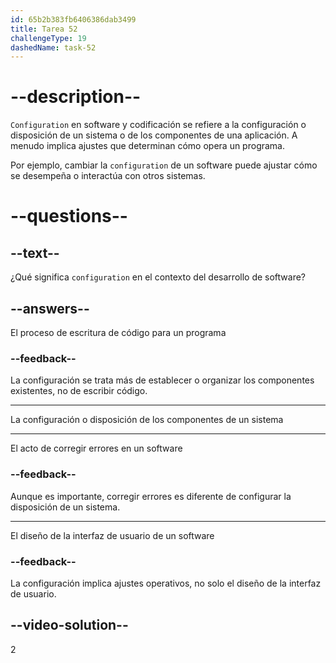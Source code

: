 ```yaml
---
id: 65b2b383fb6406386dab3499
title: Tarea 52
challengeType: 19
dashedName: task-52
---
```


# --description--

`Configuration` en software y codificación se refiere a la configuración o disposición de un sistema o de los componentes de una aplicación. A menudo implica ajustes que determinan cómo opera un programa.

Por ejemplo, cambiar la `configuration` de un software puede ajustar cómo se desempeña o interactúa con otros sistemas.

# --questions--

## --text--

¿Qué significa `configuration` en el contexto del desarrollo de software?

## --answers--

El proceso de escritura de código para un programa

### --feedback--

La configuración se trata más de establecer o organizar los componentes existentes, no de escribir código.

---

La configuración o disposición de los componentes de un sistema

---

El acto de corregir errores en un software

### --feedback--

Aunque es importante, corregir errores es diferente de configurar la disposición de un sistema.

---

El diseño de la interfaz de usuario de un software

### --feedback--

La configuración implica ajustes operativos, no solo el diseño de la interfaz de usuario.

## --video-solution--

2
